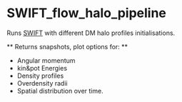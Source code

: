 # SWIFT_flow_halo_pipeline
Runs [SWIFT](https://github.com/SWIFTSIM/swiftsim) with different DM halo profiles initialisations. 

** Returns snapshots, plot options for: **
- Angular momentum 
- kin&amp;pot Energies 
- Density profiles  
- Overdensity radii 
- Spatial distribution over time.
